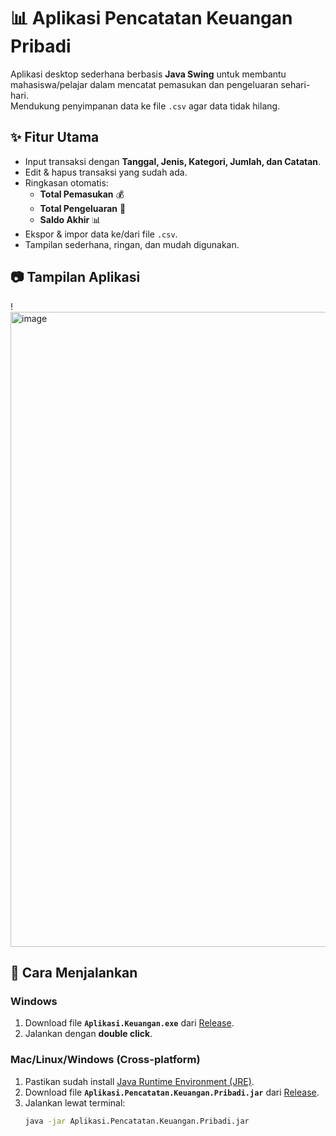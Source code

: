# 📊 Aplikasi Pencatatan Keuangan Pribadi

Aplikasi desktop sederhana berbasis **Java Swing** untuk membantu mahasiswa/pelajar dalam mencatat pemasukan dan pengeluaran sehari-hari.  
Mendukung penyimpanan data ke file `.csv` agar data tidak hilang.

## ✨ Fitur Utama
- Input transaksi dengan **Tanggal, Jenis, Kategori, Jumlah, dan Catatan**.
- Edit & hapus transaksi yang sudah ada.
- Ringkasan otomatis:
  - **Total Pemasukan** 💰
  - **Total Pengeluaran** 💸
  - **Saldo Akhir** 📊
- Ekspor & impor data ke/dari file `.csv`.
- Tampilan sederhana, ringan, dan mudah digunakan.

## 📷 Tampilan Aplikasi
!<img width="1919" height="1016" alt="image" src="https://github.com/user-attachments/assets/f15d132e-e9c7-4977-9522-a76b59565a76" />


## 🚀 Cara Menjalankan
### Windows
1. Download file **`Aplikasi.Keuangan.exe`** dari [Release](../../releases).
2. Jalankan dengan **double click**.

### Mac/Linux/Windows (Cross-platform)
1. Pastikan sudah install [Java Runtime Environment (JRE)](https://www.java.com/download/).
2. Download file **`Aplikasi.Pencatatan.Keuangan.Pribadi.jar`** dari [Release](../../releases).
3. Jalankan lewat terminal:
   ```bash
   java -jar Aplikasi.Pencatatan.Keuangan.Pribadi.jar

